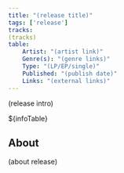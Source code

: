 ```yaml
---
title: "(release title)"
tags: ['release']
tracks:
(tracks)
table:
    Artist: "(artist link)"
    Genre(s): "(genre links)"
    Type: "(LP/EP/single)"
    Published: "(publish date)"
    Links: "(external links)"
---
```


(release intro)

${infoTable}

## About
(about release)